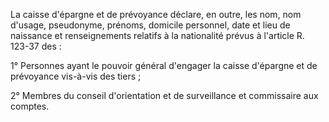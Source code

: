 La caisse d'épargne et de prévoyance déclare, en outre, les nom, nom d'usage, pseudonyme, prénoms, domicile personnel, date et lieu de naissance et renseignements relatifs à la nationalité prévus à l'article R. 123-37 des :

1° Personnes ayant le pouvoir général d'engager la caisse d'épargne et de prévoyance vis-à-vis des tiers ;

2° Membres du conseil d'orientation et de surveillance et commissaire aux comptes.
